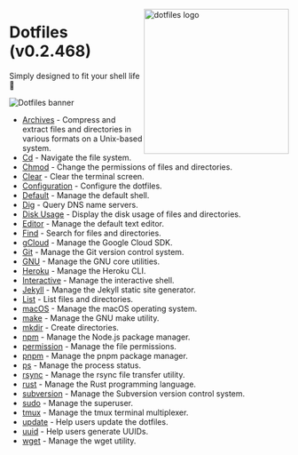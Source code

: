 <!-- markdownlint-disable MD033 MD041 -->

<img src="https://kura.pro/dotfiles/v2/images/logos/dotfiles.svg"
alt="dotfiles logo" width="261" align="right" />

<!-- markdownlint-enable MD033 MD041 -->

# Dotfiles (v0.2.468)

Simply designed to fit your shell life 🐚

![Dotfiles banner][banner]

- [Archives](archives/README.md) - Compress and extract files and
  directories in various formats on a Unix-based system.
- [Cd](cd/README.md) - Navigate the file system.
- [Chmod](chmod/README.md) - Change the permissions of files and
  directories.
- [Clear](clear/README.md) - Clear the terminal screen.
- [Configuration](configuration/README.md) - Configure the dotfiles.
- [Default](default/README.md) - Manage the default shell.
- [Dig](dig/README.md) - Query DNS name servers.
- [Disk Usage](disk-usage/README.md) - Display the disk usage of files
  and directories.
- [Editor](editor/README.md) - Manage the default text editor.
- [Find](find/README.md) - Search for files and directories.
- [gCloud](gcloud/README.md) - Manage the Google Cloud SDK.
- [Git](git/README.md) - Manage the Git version control system.
- [GNU](gnu/README.md) - Manage the GNU core utilities.
- [Heroku](heroku/README.md) - Manage the Heroku CLI.
- [Interactive](interactive/README.md) - Manage the interactive shell.
- [Jekyll](jekyll/README.md) - Manage the Jekyll static site generator.
- [List](list/README.md) - List files and directories.
- [macOS](macos/README.md) - Manage the macOS operating system.
- [make](make/README.md) - Manage the GNU make utility.
- [mkdir](mkdir/README.md) - Create directories.
- [npm](npm/README.md) - Manage the Node.js package manager.
- [permission](permission/README.md) - Manage the file permissions.
- [pnpm](pnpm/README.md) - Manage the pnpm package manager.
- [ps](ps/README.md) - Manage the process status.
- [rsync](rsync/README.md) - Manage the rsync file transfer utility.
- [rust](rust/README.md) - Manage the Rust programming language.
- [subversion](subversion/README.md) - Manage the Subversion version
  control system.
- [sudo](sudo/README.md) - Manage the superuser.
- [tmux](tmux/README.md) - Manage the tmux terminal multiplexer.
- [update](update/README.md) - Help users update the dotfiles.
- [uuid](uuid/README.md) - Help users generate UUIDs.
- [wget](wget/README.md) - Manage the wget utility.

[banner]: https://kura.pro/dotfiles/v2/images/titles/title-dotfiles.svg
